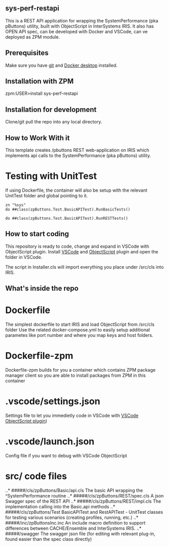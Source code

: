 ## sys-perf-restapi
This is a REST API application for wrapping the SystemPerformance (pka pButtons) utility, built with ObjectScript in InterSystems IRIS.
It also has OPEN API spec, 
can be developed with Docker and VSCode,
can ve deployed as ZPM module.

## Prerequisites
Make sure you have [git](https://git-scm.com/book/en/v2/Getting-Started-Installing-Git) and [Docker desktop](https://www.docker.com/products/docker-desktop) installed.

## Installation with ZPM

zpm:USER>install sys-perf-restapi

## Installation for development

Clone/git pull the repo into any local directory.

## How to Work With it

This template creates /pbuttons REST web-application on IRIS which implements api calls to the SystemPerformance (pka pButtons) utility.

# Testing with UnitTest

If using Dockerfile, the container will also be setup with the relevant UnitTest folder and global pointing to it.

```
zn "%sys"
do ##class(zpButtons.Test.BasicAPITest).RunBasicTests()
```

```
do ##class(zpButtons.Test.BasicAPITest).RunRESTTests()
```

## How to start coding
This repository is ready to code,  change and expand in VSCode with ObjectScript plugin.
Install [VSCode](https://code.visualstudio.com/) and [ObjectScript](https://marketplace.visualstudio.com/items?itemName=daimor.vscode-objectscript) plugin and open the folder in VSCode.

The script in Installer.cls will import everything you place under /src/cls into IRIS.

## What's inside the repo

# Dockerfile

The simplest dockerfile to start IRIS and load ObjectScript from /src/cls folder
Use the related docker-compose.yml to easily setup additional parametes like port number and where you map keys and host folders.

# Dockerfile-zpm

Dockerfile-zpm builds for you a container which contains ZPM package manager client so you are able to install packages from ZPM in this container

# .vscode/settings.json

Settings file to let you immedietly code in VSCode with [VSCode ObjectScript plugin](https://marketplace.visualstudio.com/items?itemName=daimor.vscode-objectscript))

# .vscode/launch.json
Config file if you want to debug with VSCode ObjectScript

# src/ code files
..* #####/cls/zpButtons/Basic/api.cls
    The basic API wrapping the ^SystemPerformance routine
..* #####/cls/zpButtons/REST/spec.cls
    A json Swagger spec of the REST API
..* #####/cls/zpButtons/REST/impl.cls
    The implementation calling into the Basic.api methods
..* #####/cls/zpButtons/Test
    BasicAPITest and RestAPITest - UnitTest classes for testing various scenarios (creating profiles, running, etc.)
..* #####/inc/zpButtonsInc.inc 
    An include macro definition to support differences between CACHE/Ensemble and InterSystems IRIS.
..* #####/swagger
    The swagger json file (for editing with relevant plug-in, found easier than the spec class directly)
